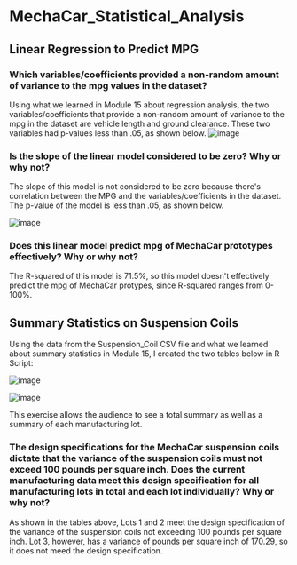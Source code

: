 # MechaCar_Statistical_Analysis

## Linear Regression to Predict MPG
### Which variables/coefficients provided a non-random amount of variance to the mpg values in the dataset?
Using what we learned in Module 15 about regression analysis, the two variables/coefficients that provide a non-random amount of variance to the mpg in the dataset are vehicle length and ground clearance. These two variables had p-values less than .05, as shown below.
![image](https://user-images.githubusercontent.com/88783255/144765981-1294d109-347d-406c-9541-e045c6a9f20b.png)
### Is the slope of the linear model considered to be zero? Why or why not?
The slope of this model is not considered to be zero because there's correlation between the MPG and the variables/coefficients in the dataset. The p-value of the model is less than .05, as shown below.

![image](https://user-images.githubusercontent.com/88783255/144766237-6e8c9239-f10d-42fb-b9fb-c4966c342ea5.png)
### Does this linear model predict mpg of MechaCar prototypes effectively? Why or why not?
The R-squared of this model is 71.5%, so this model doesn't effectively predict the mpg of MechaCar protypes, since R-squared ranges from 0-100%.

## Summary Statistics on Suspension Coils
Using the data from the Suspension_Coil CSV file and what we learned about summary statistics in Module 15, I created the two tables below in R Script:

![image](https://user-images.githubusercontent.com/88783255/144766903-cddd6d77-7570-48f3-9702-4a80a1214a35.png)

![image](https://user-images.githubusercontent.com/88783255/144766918-e612b319-dd18-43e9-ae22-cf6ad6263ad0.png)

This exercise allows the audience to see a total summary as well as a summary of each manufacturing lot.

### The design specifications for the MechaCar suspension coils dictate that the variance of the suspension coils must not exceed 100 pounds per square inch. Does the current manufacturing data meet this design specification for all manufacturing lots in total and each lot individually? Why or why not?

As shown in the tables above, Lots 1 and 2 meet the design specification of the variance of the suspension coils not exceeding 100 pounds per square inch. Lot 3, however, has a variance of pounds per square inch of 170.29, so it does not meed the design specification.
